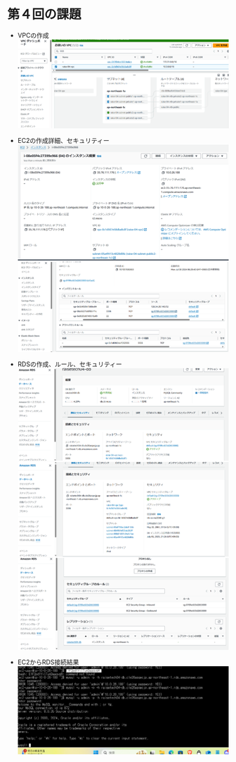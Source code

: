 # 第４回の課題  

- VPCの作成  
![hat-I-ve-Learned](images/03VPC04.png)  

- EC2の作成詳細、セキュリティー  
![hat-I-ve-Learned](images/01EC204.png)  
![hat-I-ve-Learned](images/02EC204.png)  

- RDSの作成、ルール、セキュリティー  
![hat-I-ve-Learned](images/04RDS04.png)  
![hat-I-ve-Learned](images/05RDS04.png)  
![hat-I-ve-Learned](images/06RDS04.png)  

- EC2からRDS接続結果  
![hat-I-ve-Learned](images/00result04.png)  


